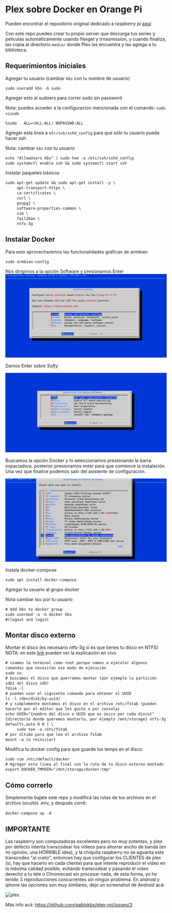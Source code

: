 # Plex sobre Docker en Orange Pi

Pueden encontrar el repositorio original dedicado a raspberry pi [aqui](https://github.com/pablokbs/plex-rpi)

Con este repo puedes crear tu propio server que descarga tus series y peliculas automáticamente usando flexget y trnasmission, y cuando finaliza, las copia al directorio `media/` donde Plex las encuentra y las agrega a tu biblioteca.

## Requerimientos iniciales

Agregar tu usuario (cambiar `kbs` con tu nombre de usuario)

```
sudo useradd kbs -G sudo
```

Agregar esto al sudoers para correr sudo sin password 

Nota: puedes acceder a la configuracion mencionada con el comando: `sudo visudo`
```
%sudo   ALL=(ALL:ALL) NOPASSWD:ALL
```

Agregar esta linea a `etc/ssh/sshd_config` para que sólo tu usuario pueda hacer ssh

Nota: cambiar `kbs` con tu usuario

```
echo "AllowUsers kbs" | sudo tee -a /etc/ssh/sshd_config
sudo systemctl enable ssh && sudo systemctl start ssh
```

Instalar paquetes básicos

```
sudo apt-get update && sudo apt-get install -y \
     apt-transport-https \
     ca-certificates \
     curl \
     gnupg2 \
     software-properties-common \
     vim \
     fail2ban \
     ntfs-3g
```

## Instalar Docker 

Para esto aprovecharemos las funcionalidades gráficas de armbian

```
sudo armbian-config
```


Nos dirigimos a la opción Software y presionamos Enter
![hola](img/armbian-config-1.png)


Damos Enter sobre _Softy_

![hola](img/armbian-config-2.png)


Buscamos la opción Docker y lo seleccionamos presionando la barra espaciadora, posterior presionamos enter para que comience la instalación. Una vez que finalice podemos salir del asistente de configuración.


![hola](img/armbian-config-3.png)


Instala docker-compose

```
sudo apt install docker-compose
```


Agregar tu usuario al grupo docker 

Nota cambiar `kbs` por tu usuario
```
# Add kbs to docker group
sudo usermod -a -G docker kbs
#(logout and login)
```

## Montar disco externo

Montar el disco (es necesario ntfs-3g si es que tienes tu disco en NTFS)
NOTA: en este [link](https://youtu.be/OYAnrmbpHeQ?t=5543) pueden ver la explicación en vivo

```
# usamos la terminal como root porque vamos a ejecutar algunos comandos que necesitan ese modo de ejecución
sudo su
# buscamos el disco que querramos montar (por ejemplo la partición sdb1 del disco sdb)
fdisk -l
# pueden usar el siguiente comando para obtener el UUID
ls -l /dev/disk/by-uuid/
# y simplemente montamos el disco en el archivo /etc/fstab (pueden hacerlo por el editor que les guste o por consola)
echo UUID="{nombre del disco o UUID que es único por cada disco}" {directorio donde queremos montarlo, por ejemplo /mnt/storage} ntfs-3g defaults,auto 0 0 | \
     sudo tee -a /etc/fstab
# por último para que lea el archivo fstab
mount -a (o reiniciar)
```

Modifica tu docker config para que guarde los temps en el disco:

```
sudo vim /etc/default/docker
# Agregar esta linea al final con la ruta de tu disco externo montado
export DOCKER_TMPDIR="/mnt/storage/docker-tmp"
```

## Cómo correrlo

Simplemente bajate este repo y modificá las rutas de tus archivos en el archivo (oculto) .env, y después corré:

`docker-compose up -d`

## IMPORTANTE

Las raspberry son computadoras excelentes pero no muy potentes, y plex por defecto intenta transcodear los videos para ahorrar ancho de banda (en mi opinión, una HORRIBLE idea), y la chiquita raspberry no se aguanta este transcodeo "al vuelo", entonces hay que configurar los CLIENTES de plex (si, hay que hacerlo en cada cliente) para que intente reproducir el video en la máxima calidad posible, evitando transcodear y pasando el video derecho a tu tele o Chromecast sin procesar nada, de esta forma, yo he tenido 3 reproducciones concurrentes sin ningún problema. En android y iphone las opciones son muy similares, dejo un screenshot de Android acá:

<img src="https://i.imgur.com/F3kZ9Vh.png" alt="plex" width="400"/>

Más info acá: https://github.com/pablokbs/plex-rpi/issues/3
